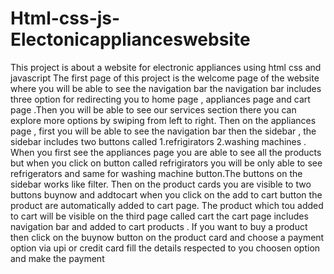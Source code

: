 # Html-css-js-Electonicapplianceswebsite
This project is about a website for electronic appliances using html css and javascript 
The first page of this project is the welcome page of the website where you will be able to see the navigation bar the navigation bar includes three option for redirecting you to home page , appliances page and cart page .Then you will be able to see our services section there you can explore more options by swiping from left to right.
Then on the appliances page , first you will be able to see the navigation bar then the sidebar , the sidebar includes two buttons called 1.refrigirators 2.washing machines .
When you first see the appliances page you are able to see all the products but when you click on button called refrigirators you will be only able to see refrigerators and same for washing machine button.The buttons on the sidebar works like filter.
Then on the product cards you are visible to two buttons buynow and addtocart when you click on the add to cart button the product are automatically added to cart page.
The product which tou added to cart will be visible on the third page called cart 
the cart page includes navigation bar and added to cart products .
If you want to buy a product then click on the buynow button on the product card and choose a payment option via upi or credit card fill the details respected to you choosen option and make the payment
